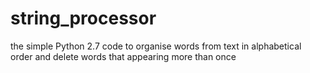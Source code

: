 # string_processor
the simple Python 2.7 code to organise words from text in alphabetical order and delete words that appearing more than once
